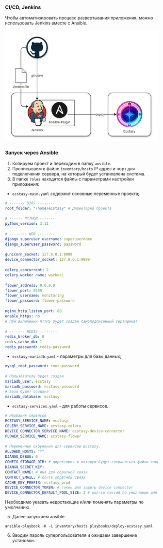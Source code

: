 ### CI/CD, Jenkins

Чтобы автоматизировать процесс развертывания приложения, можно использовать
Jenkins вместе с Ansible.

![img.png](../img/jenkins-ansible.png)

### Запуск через Ansible

1. Копируем проект и переходим в папку `ansible`.
2. Прописываем в файле `inventory/hosts` IP адрес и порт для подключения сервера, на который будет установлена система.
3. В папке `roles` находятся файлы с параметрами настройки приложения:

- `ecstasy-main.yaml` содержит основные переменные проекта;

```yaml
# ------- DIRS --------
root_folder: "/home/ecstasy" # Директория проекта

# ------ PYTHON -------
python_version: 3.11

# -------- WEB --------
django_superuser_username: superusername
django_superuser_password: password

gunicorn_socket: 127.0.0.1:8000
device_connector_socket: 127.0.0.1:9999

celery_concurrent: 2
celery_worker_name: worker1

flower_address: 0.0.0.0
flower_port: 5555
flower_username: monitoring
flower_password: flower-password

nginx_http_listen_port: 80
enable_https: no
# При включении HTTPS будет создан самоподписанный сертификат

# ------- REDIS --------
redis_broker_db: 0
redis_cache_db: 1
redis_password: redis-password
```

- `ecstasy-mariadb.yaml` - параметры для базы данных;

```yaml
mysql_root_password: root-password

# Пользователь будет создан
mariadb_user: ecstasy
mariadb_password: ecstasy-password
# База будет создана
mariadb_database: ecstasy

```

- `ecstasy-services.yaml` - для работы сервисов.

```yaml
# Названия сервисов
ECSTASY_SERVICE_NAME: ecstasy
CELERY_SERVICE_NAME: ecstasy-celery
DEVICE_CONNECTOR_SERVICE_NAME: ecstasy-device-connector
FLOWER_SERVICE_NAME: ecstasy-flower

# Переменные окружения для сервисов Ecstasy.
ALLOWED_HOSTS: "*"
DJANGO_DEBUG: 0
CONFIG_STORAGE_DIR: # директория в которую будут сохраняться файлы конфигураций 
DJANGO_SECRET_KEY:
CONTACT_NAME: # имя для обратной связи
CONTACT_EMAIL: # почта обратной связи
CACHE_KEY_PREFIX: ecstasy_prod
DEVICE_CONNECTOR_TOKEN: # токен для защиты device connector
DEVICE_CONNECTOR_DEFAULT_POOL_SIZE: 2 # кол-во сессий по умолчанию для одного сетевого оборудования
```

Необходимо указать недостающие и/или поменять параметры по умолчанию.

5. Далее запускаем ansible:

```shell
ansible-playbook -K -i inventory/hosts playbooks/deploy-ecstasy.yaml
```

6. Вводим пароль суперпользователя и ожидаем завершение установки.
